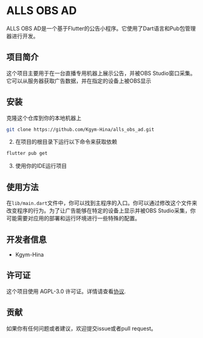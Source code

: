 # ALLS OBS AD

ALLS OBS AD是一个基于Flutter的公告小程序。它使用了Dart语言和Pub包管理器进行开发。

## 项目简介

这个项目主要用于在一台直播专用机器上展示公告，并被OBS Studio窗口采集。它可以从服务器获取广告数据，并在指定的设备上被OBS显示

## 安装

克隆这个仓库到你的本地机器上

```bash
git clone https://github.com/Kgym-Hina/alls_obs_ad.git
```

2. 在项目的根目录下运行以下命令来获取依赖

```bash
flutter pub get
```

3. 使用你的IDE运行项目

## 使用方法

在`lib/main.dart`文件中，你可以找到主程序的入口。你可以通过修改这个文件来改变程序的行为。为了让广告能够在特定的设备上显示并被OBS Studio采集，你可能需要对应用的部署和运行环境进行一些特殊的配置。

## 开发者信息

- Kgym-Hina

## 许可证

这个项目使用 AGPL-3.0 许可证。详情请查看[协议](https://www.gnu.org/licenses/agpl-3.0.html).

## 贡献

如果你有任何问题或者建议，欢迎提交issue或者pull request。